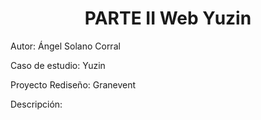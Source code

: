 <h1 align="center">PARTE II Web Yuzin</h1>

<p align="justify">Autor: Ángel Solano Corral</p>
<p align="justify">Caso de estudio: Yuzin</p>
<p align="justify">Proyecto Rediseño: Granevent</p>
<p align="justify">Descripción: </p>
